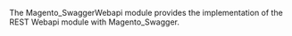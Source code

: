 The Magento_SwaggerWebapi module provides the implementation of the REST Webapi module with Magento_Swagger.